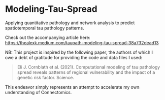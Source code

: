# Modeling-Tau-Spread
Applying quantitative pathology and network analysis to predict spatiotemporal tau pathology patterns.

Check out the accompanying article here: https://thealexk.medium.com/taupath-modeling-tau-spread-38a732dead13

NB: This project is inspired by the following paper, the authors of which I owe a debt of gratitude for providing the code and data files I used:

> Eli J. Cornblath et al. (2021). Computational modeling of tau pathology spread reveals patterns of regional vulnerability and the impact of a genetic risk factor. Science.

This endeavor simply represents an attempt to accelerate my own understanding of Connectomics. 
